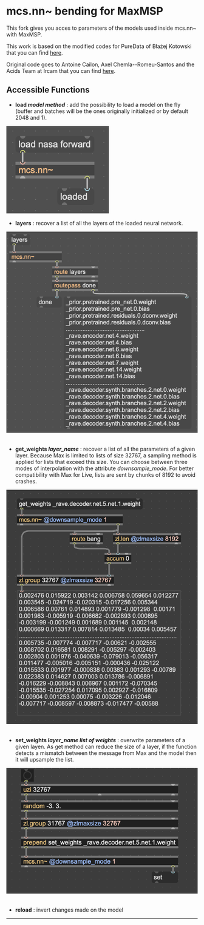 # mcs.nn~ bending for MaxMSP

This fork gives you acces to parameters of the models used inside mcs.nn~ with MaxMSP.

This work is based on the modified codes for PureData of Błażej Kotowski that you can find [here](https://github.com/blazejkotowski/nn_tilde_bending).

Original code goes to Antoine Cailon, Axel Chemla--Romeu-Santos and the Acids Team at Ircam that you can find [here](https://github.com/acids-ircam/nn_tilde).

## Accessible Functions

- **load *model* *method*** : add the possibility to load a model on the fly (buffer and batches will be the ones originally initialized or by default 2048 and 1).

<img src="/assets/Load.png">   
&nbsp;

- **layers** : recover a list of all the layers of the loaded neural network.

<img src="/assets/Layers.png">
&nbsp;

- **get_weights *layer_name*** : recover a list of all the parameters of a given layer. Because Max is limited to lists of size 32767, a sampling method is applied for lists that exceed this size. You can choose between three modes of interpolation with the attribute *downsample_mode*. For better compatibility with Max for Live, lists are sent by chunks of 8192 to avoid crashes.

<img src="/assets/Get.png">
&nbsp;

- **set_weights *layer_name* *list of weights*** : overwrite parameters of a given layen. As get method can reduce the size of a layer, if the function detects a mismatch between the message from Max and the model then it will upsample the list.

<img src="/assets/Set.png">
&nbsp;

- **reload** : invert changes made on the model

---
